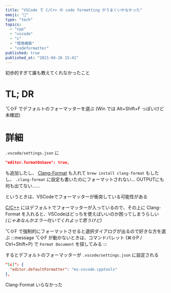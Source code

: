 ```yaml
---
title: "VSCode で C/C++ の code formatting がうまくいかなかった"
emoji: "🖖"
type: "tech"
topics:
  - "cpp"
  - "vscode"
  - "c"
  - "環境構築"
  - "codeformatter"
published: true
published_at: "2021-04-26 15:41"
---
```


初歩的すぎて誰も教えてくれなかったこと

# TL; DR
⌥⇧F でデフォルトのフォーマッターを選ぶ
(Win では Alt+Shift+F っぽいけど未確認)

# 詳細
`.vscode/settings.json` に
```json
"editor.formatOnSave": true,
```
も追加したし、
[Clang-Format](https://marketplace.visualstudio.com/items?itemName=xaver.clang-format) も入れて `brew install clang-format` もしたし、
`.clang-format` に設定も書いたのにフォーマットされない…
OUTPUTにも何も出てない……

というときは、VSCodeでフォーマッターが衝突している可能性がある

[C/C++](https://marketplace.visualstudio.com/items?itemName=ms-vscode.cpptools) にはデフォルトでフォーマッターが入っているので、その上に Clang-Format を入れると、VSCodeはどっちを使えばいいのか困ってしまうらしい
*(じゃあなんかエラー吐いてくれよって思うけど)*

⌥⇧F で強制的にフォーマットさせると選択ダイアログが出るので好きな方を選ぶ
:::message
⌥⇧F が動かないときは、コマンドパレット (⌘⇧P / Ctrl+Shift+P) で `Format Document` を探してみる
:::

するとデフォルトのフォーマッターが `.vscode/settings.json` に設定される
```json
"[c]": {
  "editor.defaultFormatter": "ms-vscode.cpptools"
},
```

Clang-Format いらなかった